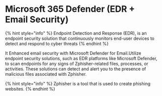 # Microsoft 365 Defender (EDR + Email Security)

{% hint style="info" %}
Endpoint Detection and Response (EDR), is an endpoint security solution that continuously monitors end-user devices to detect and respond to cyber threats
{% endhint %}

It Enhanced email security with Microsoft Defender for Email.Utilize endpoint security solutions, such as EDR platforms like Microsoft Defender, to scan endpoints for any signs of Zphisher-related files, processes, or activities. These solutions can detect and alert you to the presence of malicious files associated with Zphisher.

{% hint style="info" %}
Zphisher is a tool that is used to create phishing websites.
{% endhint %}
